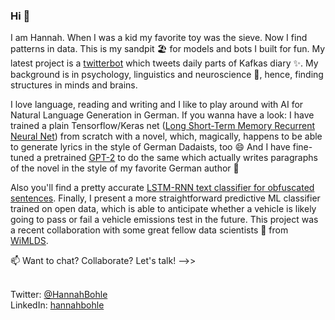 ### Hi 👋 
I am Hannah. When I was a kid my favorite toy was the sieve. Now I find patterns in data. This is my sandpit :beach_umbrella: for models and bots I built for fun. My latest project is a [twitterbot](https://github.com/hhnnhh/twitterbot) which tweets daily parts of Kafkas diary ✨. 
My background is in psychology, linguistics and neuroscience :brain:, hence, finding structures in minds and brains. 

I love language, reading and writing and I like to play around with AI for Natural Language Generation in German. If you wanna have a look: I have trained a plain Tensorflow/Keras net ([Long Short-Term Memory Recurrent Neural Net](https://github.com/hhnnhh/LSTM_Recurrent_Neural_Net_JuliZeh)) from scratch with a novel, which, magically, happens to be able to generate lyrics in the style of German Dadaists, too 😄 And I have fine-tuned a pretrained [GPT-2](https://github.com/hhnnhh/zeh_text_generation) to do the same which actually writes paragraphs of the novel in the style of my favorite German author 💬

Also you'll find a pretty accurate [LSTM-RNN text classifier for obfuscated sentences](https://github.com/hhnnhh/obfuscated_text_classification_AI). Finally, I present a more straightforward predictive ML classifier trained on open data, which is able to anticipate whether a vehicle is likely going to pass or fail a vehicle emissions test in the future. This project was a recent collaboration with some great fellow data scientists 👯 from [WiMLDS](https://github.com/wimlds/berlin-ds-lab).  

📫 Want to chat? Collaborate? Let's talk! -->>

<br> Twitter: [@HannahBohle](https://twitter.com/HannahBohle)
<br> LinkedIn: [hannahbohle](https://linkedin.com/in/hannahbohle)</br>



<!--
**hhnnhh/hhnnhh** is a ✨ _special_ ✨ repository because its `README.md` (this file) appears on your GitHub profile.

Here are some ideas to get you started:

- 🔭 I’m currently working on ...
- 🌱 I’m currently learning ...
- 👯 I’m looking to collaborate on ...
- 🤔 I’m looking for help with ...
- 💬 Ask me about ...
- 📫 How to reach me: ...
- 😄 Pronouns: ...
- ⚡ Fun fact: ...
-->
